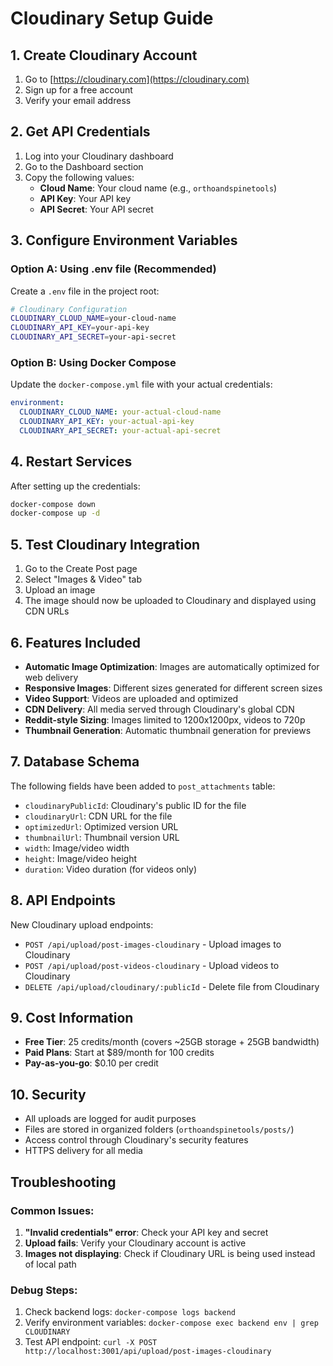 # Cloudinary Setup Guide

## 1. Create Cloudinary Account

1. Go to [https://cloudinary.com](https://cloudinary.com)
2. Sign up for a free account
3. Verify your email address

## 2. Get API Credentials

1. Log into your Cloudinary dashboard
2. Go to the Dashboard section
3. Copy the following values:
   - **Cloud Name**: Your cloud name (e.g., `orthoandspinetools`)
   - **API Key**: Your API key
   - **API Secret**: Your API secret

## 3. Configure Environment Variables

### Option A: Using .env file (Recommended)
Create a `.env` file in the project root:

```bash
# Cloudinary Configuration
CLOUDINARY_CLOUD_NAME=your-cloud-name
CLOUDINARY_API_KEY=your-api-key
CLOUDINARY_API_SECRET=your-api-secret
```

### Option B: Using Docker Compose
Update the `docker-compose.yml` file with your actual credentials:

```yaml
environment:
  CLOUDINARY_CLOUD_NAME: your-actual-cloud-name
  CLOUDINARY_API_KEY: your-actual-api-key
  CLOUDINARY_API_SECRET: your-actual-api-secret
```

## 4. Restart Services

After setting up the credentials:

```bash
docker-compose down
docker-compose up -d
```

## 5. Test Cloudinary Integration

1. Go to the Create Post page
2. Select "Images & Video" tab
3. Upload an image
4. The image should now be uploaded to Cloudinary and displayed using CDN URLs

## 6. Features Included

- **Automatic Image Optimization**: Images are automatically optimized for web delivery
- **Responsive Images**: Different sizes generated for different screen sizes
- **Video Support**: Videos are uploaded and optimized
- **CDN Delivery**: All media served through Cloudinary's global CDN
- **Reddit-style Sizing**: Images limited to 1200x1200px, videos to 720p
- **Thumbnail Generation**: Automatic thumbnail generation for previews

## 7. Database Schema

The following fields have been added to `post_attachments` table:

- `cloudinaryPublicId`: Cloudinary's public ID for the file
- `cloudinaryUrl`: CDN URL for the file
- `optimizedUrl`: Optimized version URL
- `thumbnailUrl`: Thumbnail version URL
- `width`: Image/video width
- `height`: Image/video height
- `duration`: Video duration (for videos only)

## 8. API Endpoints

New Cloudinary upload endpoints:

- `POST /api/upload/post-images-cloudinary` - Upload images to Cloudinary
- `POST /api/upload/post-videos-cloudinary` - Upload videos to Cloudinary
- `DELETE /api/upload/cloudinary/:publicId` - Delete file from Cloudinary

## 9. Cost Information

- **Free Tier**: 25 credits/month (covers ~25GB storage + 25GB bandwidth)
- **Paid Plans**: Start at $89/month for 100 credits
- **Pay-as-you-go**: $0.10 per credit

## 10. Security

- All uploads are logged for audit purposes
- Files are stored in organized folders (`orthoandspinetools/posts/`)
- Access control through Cloudinary's security features
- HTTPS delivery for all media

## Troubleshooting

### Common Issues:

1. **"Invalid credentials" error**: Check your API key and secret
2. **Upload fails**: Verify your Cloudinary account is active
3. **Images not displaying**: Check if Cloudinary URL is being used instead of local path

### Debug Steps:

1. Check backend logs: `docker-compose logs backend`
2. Verify environment variables: `docker-compose exec backend env | grep CLOUDINARY`
3. Test API endpoint: `curl -X POST http://localhost:3001/api/upload/post-images-cloudinary`

